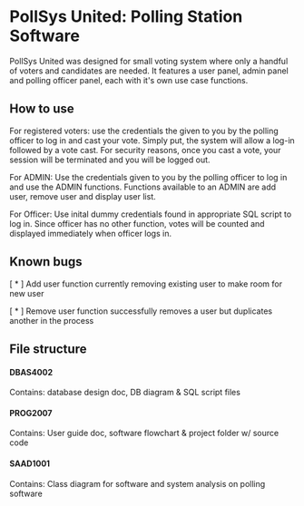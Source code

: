 # PollSys United: Polling Station Software
PollSys United was designed for small voting system where only a handful of voters and candidates are needed. It features a user panel, admin panel and polling officer panel, each with it's own use case functions.

## How to use
For registered voters: use the credentials the given to you by the polling officer to log in and cast your vote. Simply put, the system will allow a log-in followed by a vote cast. For security reasons, once you cast a vote, your session will be terminated and you will be logged out.

For ADMIN: Use the credentials given to you by the polling officer to log in and use the ADMIN functions. Functions available to an ADMIN are add user, remove user and display user list. 

For Officer: Use inital dummy credentials found in appropriate SQL script to log in. Since officer has no other function, votes will be counted and displayed immediately when officer logs in.

## Known bugs
[ * ] Add user function currently removing existing user to make room for new user

[ * ] Remove user function successfully removes a user but duplicates another in the process

## File structure

#### DBAS4002
Contains: database design doc, DB diagram & SQL script files

#### PROG2007
Contains: User guide doc, software flowchart & project folder w/ source code

#### SAAD1001
Contains: Class diagram for software and system analysis on polling software
